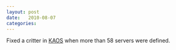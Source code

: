 ```yaml
---
layout: post
date:   2010-08-07
categories:
---
```

Fixed a critter in <a href="zvm/kaos/">KAOS</a> when more than 58 servers were defined.
